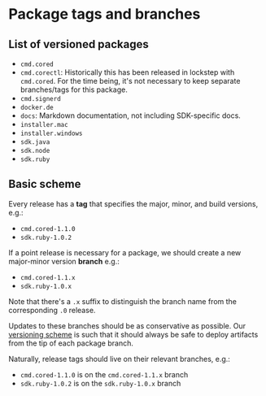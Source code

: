 # Package tags and branches

## List of versioned packages

- `cmd.cored`
- `cmd.corectl`: Historically this has been released in lockstep with `cmd.cored`. For the time being, it's not necessary to keep separate branches/tags for this package.
- `cmd.signerd`
- `docker.de`
- `docs`: Markdown documentation, not including SDK-specific docs.
- `installer.mac`
- `installer.windows`
- `sdk.java`
- `sdk.node`
- `sdk.ruby`

## Basic scheme

Every release has a **tag** that specifies the major, minor, and build versions, e.g.:

- `cmd.cored-1.1.0`
- `sdk.ruby-1.0.2`

If a point release is necessary for a package, we should create a new major-minor version **branch** e.g.:

- `cmd.cored-1.1.x`
- `sdk.ruby-1.0.x`

Note that there's a `.x` suffix to distinguish the branch name from the corresponding `.0` release.

Updates to these branches should be as conservative as possible.  Our [versioning scheme](../../docs/reference/versioning.md) is such that it should always be safe to deploy artifacts from the tip of each package branch.

Naturally, release tags should live on their relevant branches, e.g.:

- `cmd.cored-1.1.0` is on the `cmd.cored-1.1.x` branch
- `sdk.ruby-1.0.2` is on the `sdk.ruby-1.0.x` branch
